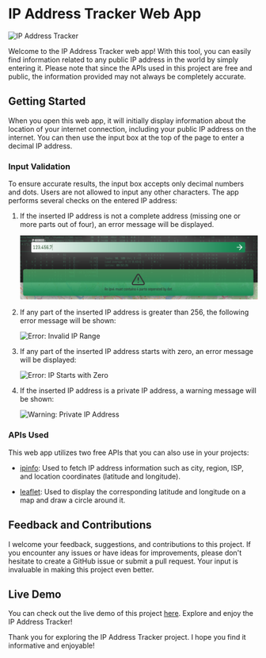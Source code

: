 # IP Address Tracker Web App

![IP Address Tracker](image-link-here)

Welcome to the IP Address Tracker web app! With this tool, you can easily find information related to any public IP address in the world by simply entering it. Please note that since the APIs used in this project are free and public, the information provided may not always be completely accurate.

## Getting Started

When you open this web app, it will initially display information about the location of your internet connection, including your public IP address on the internet. You can then use the input box at the top of the page to enter a decimal IP address.

### Input Validation

To ensure accurate results, the input box accepts only decimal numbers and dots. Users are not allowed to input any other characters. The app performs several checks on the entered IP address:

1. If the inserted IP address is not a complete address (missing one or more parts out of four), an error message will be displayed.

   ![Error: Incomplete IP Address](src/img/parts-error.PNG)

2. If any part of the inserted IP address is greater than 256, the following error message will be shown:

   ![Error: Invalid IP Range](error-image-link-2)

3. If any part of the inserted IP address starts with zero, an error message will be displayed:

   ![Error: IP Starts with Zero](error-image-link-3)

4. If the inserted IP address is a private IP address, a warning message will be shown:

   ![Warning: Private IP Address](error-image-link-4)

### APIs Used

This web app utilizes two free APIs that you can also use in your projects:

- [ipinfo](https://ipinfo.io/): Used to fetch IP address information such as city, region, ISP, and location coordinates (latitude and longitude).

- [leaflet](https://leafletjs.com/reference.html): Used to display the corresponding latitude and longitude on a map and draw a circle around it.

## Feedback and Contributions

I welcome your feedback, suggestions, and contributions to this project. If you encounter any issues or have ideas for improvements, please don't hesitate to create a GitHub issue or submit a pull request. Your input is invaluable in making this project even better.

## Live Demo

You can check out the live demo of this project [here](https://fissid.github.io/IpAddressTracker/). Explore and enjoy the IP Address Tracker!

Thank you for exploring the IP Address Tracker project. I hope you find it informative and enjoyable!
